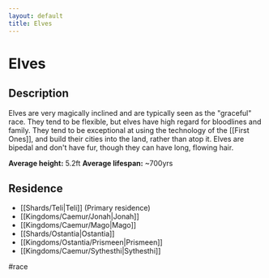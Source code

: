 ```yaml
---
layout: default
title: Elves
---
```


# Elves

## Description
Elves are very magically inclined and are typically seen as the "graceful" race. They tend to be flexible, but elves have high regard for bloodlines and family. They tend to be exceptional at using the technology of the [[First Ones]], and build their cities into the land, rather than atop it. Elves are bipedal and don't have fur, though they can have long, flowing hair.

**Average height:** 5.2ft
**Average lifespan:** ~700yrs

## Residence
- [[Shards/Teli|Teli]] (Primary residence)
- [[Kingdoms/Caemur/Jonah|Jonah]]
- [[Kingdoms/Caemur/Mago|Mago]]
- [[Shards/Ostantia|Ostantia]]
- [[Kingdoms/Ostantia/Prismeen|Prismeen]]
- [[Kingdoms/Caemur/Sythesthi|Sythesthi]]

#race 